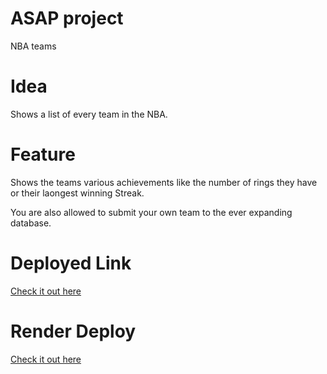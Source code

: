 # ASAP project

NBA teams

# Idea

Shows a list of every team in the NBA.

# Feature

Shows the teams various achievements like the number of rings they have or their laongest winning Streak.

You are also allowed to submit your own team to the ever expanding database.

# Deployed Link
[Check it out here](https://ash-nba-stats.netlify.app)

# Render Deploy

[Check it out here](https://nba-teams-y83o.onrender.com)

